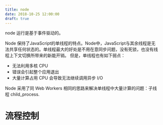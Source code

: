 ```yaml
---
title: node
date: 2018-10-25 12:00:00
draft: true
---
```


node 运行是基于事件驱动的。

Node 保持了JavaScript的单线程的特点。Node中，JavaScript与其余线程是无法共享任何状态的。单线程最大的好处是不用在意同步问题，没有死锁，也没有线程上下文切换所带来的新能开销。
但是，单线程也有如下弱点：
- 无法利用多核 CPU
- 错误会引起整个应用退出
- 大量计算占用 CPU 会导致无法继续调用异步 I/O

Node 采用了同 Web Workers 相同的思路来解决单线程中大量计算的问题：子线程 child_process.

# 流程控制